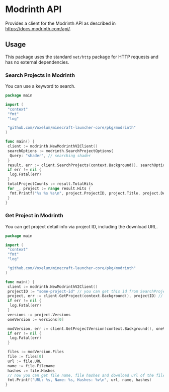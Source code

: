 # Modrinth API

Provides a client for the Modrinth API as described in <https://docs.modrinth.com/api/>.

## Usage

This package uses the standard `net/http` package for HTTP requests and has no external dependencies.

### Search Projects in Modrinth

You can use a keyword to search.

```go
package main

import (
 "context"
 "fmt"
 "log"

 "github.com/Voxelum/minecraft-launcher-core/pkg/modrinth"
)

func main() {
 client := modrinth.NewModrinthV2Client()
 searchOptions := modrinth.SearchProjectOptions{
  Query: "shader", // searching shader
 }
 result, err := client.SearchProjects(context.Background(), searchOptions)
 if err != nil {
  log.Fatal(err)
 }
 totalProjectCounts := result.TotalHits
 for _, project := range result.Hits {
  fmt.Printf("%s %s %s\n", project.ProjectID, project.Title, project.Description) // print project info
 }
}
```

### Get Project in Modrinth

You can get project detail info via project ID, including the download URL.

```go
package main

import (
 "context"
 "fmt"
 "log"

 "github.com/Voxelum/minecraft-launcher-core/pkg/modrinth"
)

func main() {
 client := modrinth.NewModrinthV2Client()
 projectID := "some-project-id" // you can get this id from SearchProjects
 project, err := client.GetProject(context.Background(), projectID) // project details
 if err != nil {
  log.Fatal(err)
 }
 versions := project.Versions
 oneVersion := versions[0]

 modVersion, err := client.GetProjectVersion(context.Background(), oneVersion)
 if err != nil {
  log.Fatal(err)
 }

 files := modVersion.Files
 file := files[0]
 url := file.URL
 name := file.Filename
 hashes := file.Hashes
 // now you can get file name, file hashes and download url of the file
 fmt.Printf("URL: %s, Name: %s, Hashes: %v\n", url, name, hashes)
}
```
